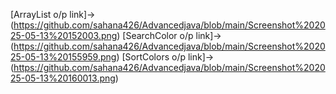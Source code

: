 [ArrayList o/p link]->(https://github.com/sahana426/Advancedjava/blob/main/Screenshot%202025-05-13%20152003.png)
       [SearchColor o/p link]->(https://github.com/sahana426/Advancedjava/blob/main/Screenshot%202025-05-13%20155959.png)
       [SortColors o/p link]->(https://github.com/sahana426/Advancedjava/blob/main/Screenshot%202025-05-13%20160013.png)

